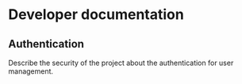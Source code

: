 Developer documentation
=======================

Authentication
--------------
Describe the security of the project about the authentication for user management.